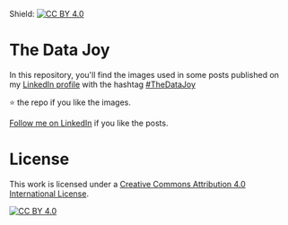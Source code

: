 Shield: [![CC BY 4.0][cc-by-shield]][cc-by]

# The Data Joy

In this repository, you'll find the images used in some posts published on my [LinkedIn profile](https://www.linkedin.com/in/andreagioia/) with the hashtag [#TheDataJoy](https://www.linkedin.com/feed/hashtag/?keywords=thedatajoy)

⭐ the repo if you like the images. 

[Follow me on LinkedIn](https://www.linkedin.com/comm/mynetwork/discovery-see-all?usecase=PEOPLE_FOLLOWS&followMember=andreagioia) if you like the posts.

# License
This work is licensed under a
[Creative Commons Attribution 4.0 International License][cc-by].

[![CC BY 4.0][cc-by-image]][cc-by]

[cc-by]: http://creativecommons.org/licenses/by/4.0/
[cc-by-image]: https://i.creativecommons.org/l/by/4.0/88x31.png
[cc-by-shield]: https://img.shields.io/badge/License-CC%20BY%204.0-lightgrey.svg
